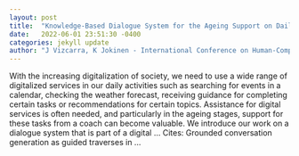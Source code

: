 ```yaml
---
layout: post
title:  "Knowledge-Based Dialogue System for the Ageing Support on Daily Activities"
date:   2022-06-01 23:51:30 -0400
categories: jekyll update
author: "J Vizcarra, K Jokinen - International Conference on Human-Computer …, 2022"
---
```

With the increasing digitalization of society, we need to use a wide range of digitalized services in our daily activities such as searching for events in a calendar, checking the weather forecast, receiving guidance for completing certain tasks or recommendations for certain topics. Assistance for digital services is often needed, and particularly in the ageing stages, support for these tasks from a coach can become valuable. We introduce our work on a dialogue system that is part of a digital … Cites: ‪Grounded conversation generation as guided traverses in …‬